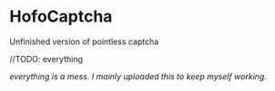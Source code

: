 # HofoCaptcha
Unfinished version of pointless captcha

//TODO: everything 


*everything is a mess. I mainly uploaded this to keep myself working.*

